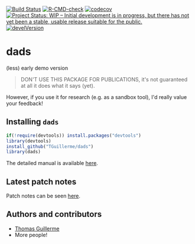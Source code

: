 [![Build Status](https://travis-ci.org/TGuillerme/dads.svg?branch=master)](https://travis-ci.org/TGuillerme/dads)
[![R-CMD-check](https://github.com/TGuillerme/dads/workflows/R-CMD-check/badge.svg)](https://github.com/TGuillerme/dads/actions)
[![codecov](https://codecov.io/gh/TGuillerme/dads/branch/master/graph/badge.svg)](https://codecov.io/gh/TGuillerme/dads)
[![Project Status: WIP – Initial development is in progress, but there has not yet been a stable, usable release suitable for the public.](https://www.repostatus.org/badges/latest/wip.svg)](https://www.repostatus.org/#wip)
[![develVersion](https://img.shields.io/badge/devel%20version-0.1.5-green.svg?style=flat)](https://github.com/TGuillerme/dads/tree/master)
<!--[![DOI](https://zenodo.org/badge/DOI/10.5281/zenodo.1186467.svg)](https://doi.org/10.5281/zenodo.1186467)-->

# dads

(less) early demo version

> DON'T USE THIS PACKAGE FOR PUBLICATIONS, it's not guaranteed at all it does what it says (yet).

However, if you use it for research (e.g. as a sandbox tool), I'd really value your feedback!


## Installing `dads`

```r
if(!require(devtools)) install.packages("devtools")
library(devtools)
install_github("TGuillerme/dads")
library(dads)
```

The detailed manual is available [here](http://tguillerme.github.io/dads.html).


## Latest patch notes

Patch notes can be seen [here](https://github.com/TGuillerme/dads/blob/master/NEWS.md).

Authors and contributors
-------

* [Thomas Guillerme](http://tguillerme.github.io)
* More people!
